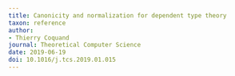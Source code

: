 ```yaml
---
title: Canonicity and normalization for dependent type theory
taxon: reference
author: 
- Thierry Coquand
journal: Theoretical Computer Science
date: 2019-06-19
doi: 10.1016/j.tcs.2019.01.015
---
```


